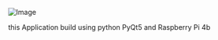 ![Image](https://github.com/user-attachments/assets/3687a726-1349-41df-b6ce-b0fcbbffe6d1)

<a>this Application build using python PyQt5 and Raspberry Pi 4b </a>

